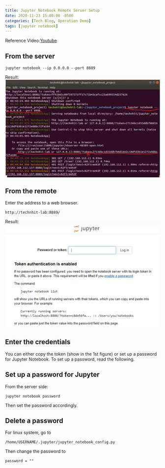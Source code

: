 ```yaml
---
title: Jupyter Notebook Remote Server Setup
date: 2020-11-23 15:00:00 -0500
categories: [Tech Blog, Operation Demo]
tags: [jupyter notebook]
---
```

Reference Video:[Youtube](https://www.youtube.com/watch?v=qeJUsahqzw8)

## From the server
```
jupyter notebook --ip 0.0.0.0 --port 8889
```
Result:
![](/assets/img/tech-blog/notes/jupyter/set-up.png)


## From the remote
Enter the address to a web browser.
```
http://technhit-lab:8889/
```
Result:
![](/assets/img/tech-blog/notes/jupyter/enter-token.png)


## Enter the credentials
You can either copy the token (show in the 1st figure) or set up a password for Jupyter Notebook. To set up a password, read the following.


## Set up a password for Jupyter
From the server side:
```
jupyter notebook password
```
Then set the password accordingly.


## Delete a password
For linux system, go to
```
/home/USERNAME/.jupyter/jupyter_notebook_config.py
```
Then change the password to
```
password = ""
```



